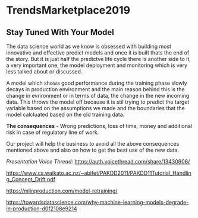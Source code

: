 # TrendsMarketplace2019
## Stay Tuned With Your Model

The data science world as we know is obsessed with building most innovative and effective predict models and once it is built thats the end of the story. But it is just half the predictve life cycle there is another side to it, a very important one, the model deployment and monitoring which is very less talked about or discussed.

A model which shows good performance during the training phase slowly decays in production environment and the main reason behind this is the change in evrironment or in terms of data, the change in the new incoming data. This throws the model off because it is stil trying to predict the target variable based on the assumptions we made and the boundaries that the model calcluated based on the old training data.

**The consequences** - Wrong predictions, loss of time, money and additional risk in case of regulatory line of work.

Our project will help the business to avoid all the above consequences mentioned above and also on how to get the best use of the new data.

*Presentation Voice Thread:* https://auth.voicethread.com/share/13430906/

https://www.cs.waikato.ac.nz/~abifet/PAKDD2011/PAKDD11Tutorial_Handling_Concept_Drift.pdf

https://mlinproduction.com/model-retraining/

https://towardsdatascience.com/why-machine-learning-models-degrade-in-production-d0f2108e9214
